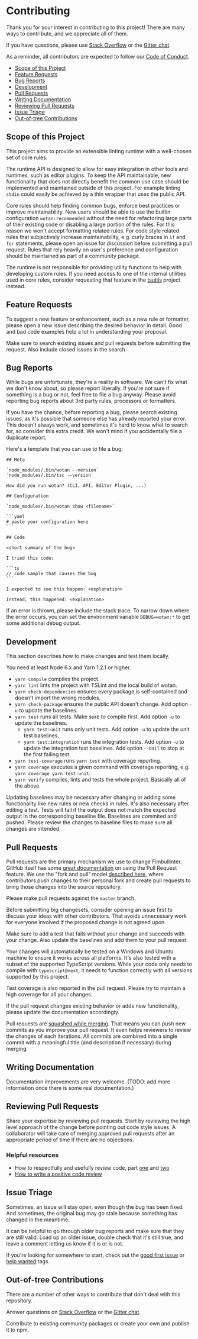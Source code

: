 # Contributing

Thank you for your interest in contributing to this project! There are many ways to contribute, and we appreciate all of them.

If you have questions, please use [Stack Overflow][so] or the [Gitter chat][gitter].

As a reminder, all contributors are expected to follow our [Code of Conduct](CODE_OF_CONDUCT.md).

* [Scope of this Project](#scope-of-this-project)
* [Feature Requests](#feature-requests)
* [Bug Reports](#bug-reports)
* [Development](#development)
* [Pull Requests](#pull-requests)
* [Writing Documentation](#writing-documentation)
* [Reviewing Pull Requests](#reviewing-pull-requests)
* [Issue Triage](#issue-triage)
* [Out-of-tree Contributions](#out-of-tree-contributions)

## Scope of this Project

This project aims to provide an extensible linting runtime with a well-chosen set of core rules.

The runtime API is designed to allow for easy integration in other tools and runtimes, such as editor plugins.
To keep the API maintainable, new functionality that does not directly benefit the common use case should be implemented and maintained outside of this project.
For example linting `stdin` could easily be achieved by a thin wrapper that uses the public API.

Core rules should help finding common bugs, enforce best practices or improve maintainability.
New users should be able to use the builtin configuration `wotan:recommended` without the need for refactoring large parts of their existing code or disabling a large portion of the rules.
For this reason we won't accept formatting related rules. For code style related rules that subjectively increase maintainability, e.g. curly braces in `if` and `for` statements, please open an issue for discussion before submitting a pull request.
Rules that rely heavily on user's preference and configuration should be maintained as part of a community package.

The runtime is not responsible for providing utility functions to help with developing custom rules.
If you need access to one of the internal utilities used in core rules, consider requesting that feature in the [tsutils][tsutils] project instead.

## Feature Requests

To suggest a new feature or enhancement, such as a new rule or formatter, please open a new issue describing the desired behavior in detail.
Good and bad code examples help a lot in understanding your proposal.

Make sure to search existing issues and pull requests before submitting the request. Also include closed issues in the search.

## Bug Reports

While bugs are unfortunate, they're a reality in software. We can't fix what we don't know about, so please report liberally.
If you're not sure if something is a bug or not, feel free to file a bug anyway.
Please avoid reporting bug reports about 3rd party rules, processors or formatters.

If you have the chance, before reporting a bug, please search existing issues, as it's possible that someone else has already reported your error.
This doesn't always work, and sometimes it's hard to know what to search for, so consider this extra credit.
We won't mind if you accidentally file a duplicate report.

Here's a template that you can use to file a bug:

    ## Meta

    `node_modules/.bin/wotan --version`
    `node_modules/.bin/tsc --version`

    How did you run wotan? (CLI, API, Editor Plugin, ...)

    ## Configuration

    `node_modules/.bin/wotan show <filename>`

    ```yaml
    # paste your configuration here
    ```

    ## Code

    <short summary of the bug>

    I tried this code:

    ```ts
    // code sample that causes the bug
    ```

    I expected to see this happen: <explanation>

    Instead, this happened: <explanation>

If an error is thrown, please include the stack trace. To narrow down where the error occurs, you can set the environment variable `DEBUG=wotan:*` to get some additional debug output.

## Development

This section describes how to make changes and test them locally.

You need at least Node 6.x and Yarn 1.2.1 or higher.

* `yarn compile` compiles the project.
* `yarn lint` lints the project with TSLint and the local build of wotan.
* `yarn check-dependencies` ensures every package is self-contained and doesn't import the wrong modules.
* `yarn check-package` ensures the public API doesn't change. Add option `-u` to update the baselines.
* `yarn test` runs all tests. Make sure to compile first. Add option `-u` to update the baselines.
  * `yarn test:unit` runs only unit tests. Add option `-u` to update the unit test baselines.
  * `yarn test:integration` runs the integration tests. Add option `-u` to update the integration test baselines. Add option `--bail` to stop at the first failing test.
* `yarn test-coverage` runs `yarn test` with coverage reporting.
* `yarn coverage` executes a given command with coverage reporting, e.g. `yarn coverage yarn test:unit`.
* `yarn verify` compiles, lints and tests the whole project. Basically all of the above.

Updating baselines may be necessary after changing or adding some functionality like new rules or new checks in rules. It's also necessary after editing a test.
Tests will fail if the output does not match the expected output in the corresponding baseline file.
Baselines are commited and pushed. Please review the changes to baseline files to make sure all changes are intended.

## Pull Requests

Pull requests are the primary mechanism we use to change Fimbullinter. GitHub itself has some [great documentation](https://help.github.com/articles/about-pull-requests/) on using the Pull Request feature.
We use the "fork and pull" model [described here](https://help.github.com/articles/about-collaborative-development-models/), where contributors push changes to their personal fork and create pull requests to bring those changes into the source repository.

Please make pull requests against the `master` branch.

Before submitting big changesets, consider opening an issue first to discuss your ideas with other contributors. That avoids unnecessary work for everyone involved if the proposed change is not agreed upon.

Make sure to add a test that fails without your change and succeeds with your change. Also update the baselines and add them to your pull request.

Your changes will automatically be tested on a Windows and Ubuntu machine to ensure it works across all platforms.
It's also tested with a subset of the supported TypeScript versions. While your code only needs to compile with `typescript@next`, it needs to function correctly with all versions supported by this project.

Test coverage is also reported in the pull request. Please try to maintain a high coverage for all your changes.

If the pull request changes existing behavior or adds new functionality, please update the documentation accordingly.

Pull requests are [squashed while merging](https://help.github.com/articles/about-pull-request-merges/#squash-and-merge-your-pull-request-commits).
That means you can push new commits as you improve your pull request. It even helps reviewers to review the changes of each iterations.
All commits are combined into a single commit with a meaningful title (and description if necessary) during merging.

## Writing Documentation

Documentation improvements are very welcome.
(TODO: add more information once there is some real documentation.)

## Reviewing Pull Requests

Share your expertise by reviewing pull requests. Start by reviewing the high level approach of the change before pointing out code style issues.
A collaborator will take care of merging approved pull requests after an appropriate period of time if there are no objections.

### Helpful resources

* How to respectfully and usefully review code, part [one](https://mtlynch.io/human-code-reviews-1/) and [two](https://mtlynch.io/human-code-reviews-2/)
* [How to write a positive code review](https://css-tricks.com/code-review-etiquette/)

## Issue Triage

Sometimes, an issue will stay open, even though the bug has been fixed. And sometimes, the original bug may go stale because something has changed in the meantime.

It can be helpful to go through older bug reports and make sure that they are still valid.
Load up an older issue, double check that it's still true, and leave a comment letting us know if it is or is not.

If you're looking for somewhere to start, check out the [good first issue][goodfirstissue] or [help wanted][helpwanted] tags.

## Out-of-tree Contributions

There are a number of other ways to contribute that don't deal with this repository.

Answer questions on [Stack Overflow][so] or the [Gitter chat][gitter].

Contribute to existing community packages or create your own and publish it to npm.

[gitter]: https://gitter.im/fimbullinter/wotan
[so]: https://stackoverflow.com/
[tsutils]: https://github.com/ajafff/tsutils
[helpwanted]: https://github.com/fimbullinter/wotan/labels/help%20wanted
[goodfirstissue]: https://github.com/fimbullinter/wotan/labels/good%20first%20issue
